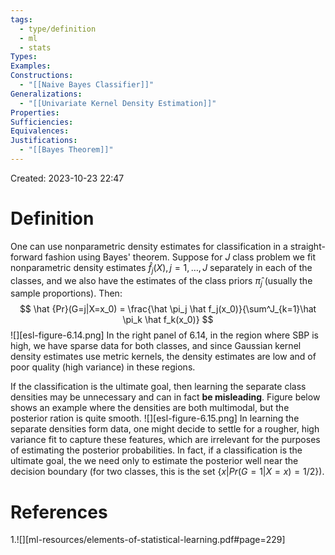 ```yaml
---
tags:
  - type/definition
  - ml
  - stats
Types: 
Examples: 
Constructions:
  - "[[Naive Bayes Classifier]]"
Generalizations:
  - "[[Univariate Kernel Density Estimation]]"
Properties: 
Sufficiencies: 
Equivalences: 
Justifications:
  - "[[Bayes Theorem]]"
---
```

Created: 2023-10-23 22:47
# Definition

One can use nonparametric density estimates for classification in a straight-forward fashion using Bayes' theorem. Suppose for $J$ class problem we fit nonparametric density estimates $\hat f_j(X), j=1,\dots,J$ separately in each of the classes, and we also have the estimates of the class priors $\hat \pi_j$ (usually the sample proportions). Then:
$$
\hat {Pr}(G=j|X=x_0) = \frac{\hat \pi_j \hat f_j(x_0)}{\sum^J_{k=1}\hat \pi_k \hat f_k(x_0)}
$$
![][esl-figure-6.14.png]
In the right panel of 6.14, in the region where SBP is high, we have sparse data for both classes, and since Gaussian kernel density estimates use metric kernels, the density estimates are low and of poor quality (high variance) in these regions.

If the classification is the ultimate goal, then learning the separate class densities may be unnecessary and can in fact **be misleading**. Figure below shows an example where the densities are both multimodal, but the posterior ration is quite smooth. 
![][esl-figure-6.15.png]
In learning the separate densities form data, one might decide to settle for a rougher, high variance fit to capture these features, which are irrelevant for the purposes of estimating the posterior probabilities. In fact, if a classification is the ultimate goal, the we need only to estimate the posterior well near the decision boundary (for two classes, this is the set $\{x|Pr(G=1|X=x)=1/2\}$). 
# References
1.![][ml-resources/elements-of-statistical-learning.pdf#page=229]